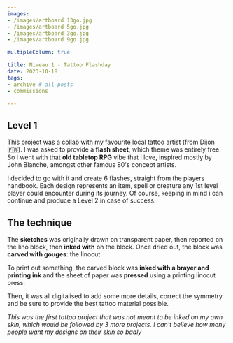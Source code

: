 ```yaml
---
images:
- /images/artboard 13go.jpg
- /images/artboard 5go.jpg
- /images/artboard 3go.jpg
- /images/artboard 9go.jpg

multipleColumn: true

title: Niveau 1 - Tattoo Flashday
date: 2023-10-18
tags:
- archive # all posts
- commissions

---
```


## Level 1

This project was a collab with my favourite local tattoo artist (from Dijon 🇫🇷). I was asked to provide a **flash sheet**, which theme was entirely free. So i went with that **old tabletop RPG** vibe that i love, inspired mostly by John Blanche, amongst other famous 80's concept artists.

I decided to go with it and create 6 flashes, straight from the players handbook. Each design represents an item, spell or creature any 1st level player could encounter during its journey. Of course, keeping in mind i can continue and produce a Level 2 in case of success.


## The technique 

The **sketches** was originally drawn on transparent paper, then reported on the lino block, then **inked with** on the block. Once dried out, the block was **carved with gouges**: the linocut 

To print out something, the carved block was **inked with a brayer and printing ink** and the sheet of paper was **pressed** using a printing linocut press.

Then, it was all digitalised to add some more details, correct the symmetry and be sure to provide the best tattoo material possible.

*This was the first tattoo project that was not meant to be inked on my own skin, which would be followed by 3 more projects. I can't believe how many people want my designs on their skin so badly*